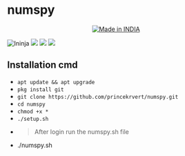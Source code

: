 # numspy

<p align="center">
<a href="https://is.gd/UQreTd"><img title="Made in INDIA" src="https://img.shields.io/badge/MADE%20IN-INDIA-SCRIPT?colorA=%23ff8100&colorB=%23017e40&colorC=%23ff0000&style=for-the-badge"></a>
</p>
<img src="https://user-images.githubusercontent.com/56459297/159644106-a148d26b-e3af-4d76-bf1d-3e5a4f3018dc.png" alt="Ininja">
<a href="https://img.shields.io/badge/PRINCE-KUMAR-green" ><img  src="https://img.shields.io/badge/PRINCE-KUMAR-green"></a>  <a href="#" ><img  src="https://img.shields.io/badge/NUM-SPY-red"></a>  <a href="#"><img src="https://img.shields.io/badge/MADE%20WITH%20-BASH-yellow"></a></p>
<h2> Installation cmd </h2>

* `apt update && apt upgrade`
* `pkg install git`
* `git clone https://github.com/princekrvert/numspy.git `
* `cd numspy`
* `chmod +x *`
* `./setup.sh`
* > After login run the numspy.sh file 
* ./numspy.sh 


